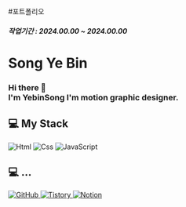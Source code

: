 #포트폴리오
##### 작업기간 : 2024.00.00 ~ 2024.00.00

# Song Ye Bin
### Hi there 👋 </br> I'm YebinSong I'm motion graphic designer.

## 💻 My Stack
<img alt="Html" src ="https://img.shields.io/badge/HTML5-E34F26.svg?&style=for-the-badge&logo=HTML5&logoColor=white"/> 
<img alt="Css" src ="https://img.shields.io/badge/CSS3-1572B6.svg?&style=for-the-badge&logo=CSS3&logoColor=white"/> 
<img alt="JavaScript" src ="https://img.shields.io/badge/JavaScriipt-F7DF1E.svg?&style=for-the-badge&logo=JavaScript&logoColor=black"/> 

## 💻 ...
<a href = "#">
    <img alt="GitHub" src ="https://img.shields.io/badge/GitHub-181717.svg?&style=for-the-badge&logo=GitHub&logoColor=white"/>
</a>
<a href = "https://for-it-study.tistory.com/">
    <img alt="Tistory" src ="https://img.shields.io/badge/Tistory-white.svg?&style=for-the-badge"/>
</a>
<a href = "https://guttural-eyebrow-89d.notion.site/78c2a1e3c5a24171af843e63e5407b33">
    <img alt="Notion" src ="https://img.shields.io/badge/Notion-000000.svg?&style=for-the-badge&logo=Notion&logoColor=white"/>
</a>

<!-- 아이콘 사이트 https://simpleicons.org/ -->
